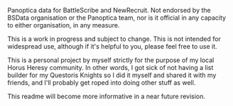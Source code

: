 Panoptica data for BattleScribe and NewRecruit. Not endorsed by the BSData organisation or the Panoptica team, nor is it official in any capacity to either organisation, in any measure.

This is a work in progress and subject to change. This is not intended for widespread use, although if it's helpful to you, please feel free to use it. 

This is a personal project by myself strictly for the purpose of my local Horus Heresy community. In other words, I got sick of not having a list builder for my Questoris Knights so I did  it myself and shared it with my friends, and I'll probably get roped into doing other stuff as well. 

This readme will become more informative in a near future revision.
